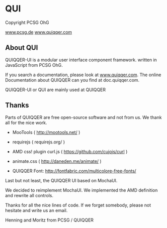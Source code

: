 
# QUI
Copyright PCSG OhG

www.pcsg.de
www.quiqqer.com

## About QUI

QUIQQER-UI is a modular user interface component framework.
written in JavaScript from PCSG OhG.

If you search a documentation, please look at www.quiqqer.com.
The online Documentation about QUIQQER can you find at doc.quiqqer.com.

QUIQQER-UI or QUI are mainly used at QUIQQER


## Thanks

Parts of QUIQQER are free open-source software and not from us.
We thank all for the nice work.

- MooTools ( http://mootools.net/ )
- requirejs ( requirejs.org/ )
- AMD css! plugin curl.js ( https://github.com/cujojs/curl )
- animate.css ( http://daneden.me/animate/ )

- QUIQQER Font: http://fontfabric.com/multicolore-free-fonts/

Last but not least, the QUIQQER UI based on MochaUI.

We decided to reimplement MochaUI.
We implemented the AMD definition and rewrite all controls.

Thanks for all the nice lines of code.
If we forget somebody, please not hesitate and write us an email.

Henning and Moritz from PCSG / QUIQQER

